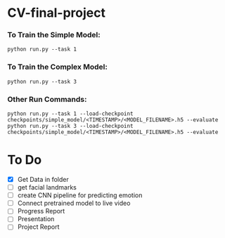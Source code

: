 # CV-final-project
### To Train the Simple Model: ###
```python run.py --task 1```

### To Train the Complex Model: ###
```python run.py --task 3```

### Other Run Commands: ###
```python run.py --task 1 --load-checkpoint checkpoints/simple_model/<TIMESTAMP>/<MODEL_FILENAME>.h5 --evaluate```
```python run.py --task 3 --load-checkpoint checkpoints/simple_model/<TIMESTAMP>/<MODEL_FILENAME>.h5 --evaluate```
# To Do #
- [x] Get Data in folder 
- [ ] get facial landmarks 
- [ ] create CNN pipeline for predicting emotion 
- [ ] Connect pretrained model to live video 
- [ ] Progress Report
- [ ] Presentation
- [ ] Project Report 
